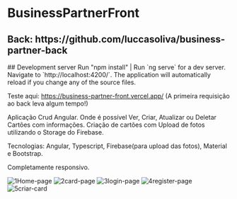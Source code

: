 # BusinessPartnerFront
<h2>Back: https://github.com/luccasoliva/business-partner-back</h2>
## Development server
Run "npm install" |
Run `ng serve` for a dev server. Navigate to `http://localhost:4200/`. The application will automatically reload if you change any of the source files.

Teste aqui: https://business-partner-front.vercel.app/ (A primeira requisição ao back leva algum tempo!)



Aplicação Crud Angular. Onde é possível Ver, Criar, Atualizar ou Deletar Cartões com informações.
Criação de cartões com Upload de fotos utilizando o Storage do Firebase.

Tecnologias: Angular, Typescript, Firebase(para upload das fotos), Material e Bootstrap.

Completamente responsivo.

![1Home-page](https://user-images.githubusercontent.com/58635996/215568832-79b79385-24d2-483d-aa7c-66ef1a1e539a.png)
![2card-page](https://user-images.githubusercontent.com/58635996/215568838-2f1e96e1-2d49-4d39-96f9-2ea01024eb3a.png)
![3login-page](https://user-images.githubusercontent.com/58635996/215568841-c8b4ee8a-1a12-4121-98e7-44987d3e47b2.png)
![4register-page](https://user-images.githubusercontent.com/58635996/215568844-1e20a742-84cd-4663-b0dc-87269ecf276f.png)
![5criar-card](https://user-images.githubusercontent.com/58635996/215568847-de6ae839-d9f7-40d0-ae7d-b8bd875fcce8.png)
